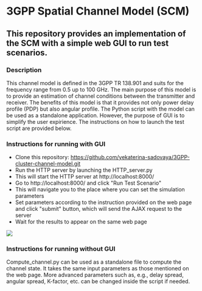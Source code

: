 # 3GPP Spatial Channel Model (SCM)

## This repository provides an implementation of the SCM with a simple web GUI to run test scenarios.

### Description

This channel model is defined in the 3GPP TR 138.901 and suits for the frequency range from 0.5 up to 100 GHz.
The main purpose of this model is to provide an estimation of channel conditions between the transmitter and receiver.
The benefits of this model is that it provides not only power delay profile (PDP) but also angular profile.
The Python script with the model can be used as a standalone application. 
However, the purpose of GUI is to simplify the user expirience. The instructions on how to launch the test script are provided below.

### Instructions for running with GUI

- Clone this repository: https://github.com/yekaterina-sadovaya/3GPP-cluster-channel-model.git
- Run the HTTP server by launching the HTTP_server.py
- This will start the HTTP server at http://localhost:8000/
- Go to http://localhost:8000/ and click "Run Test Scenario"
- This will navigate you to the place where you can set the simulation parameters
- Set parameters according to the instruction provided on the web page and click "submit" button, which will send the AJAX request to the server 
- Wait for the results to appear on the same web page

<img src="https://github.com/yekaterina-sadovaya/3GPP-cluster-channel-model/fig/example_results.png">

### Instructions for running without GUI

Compute_channel.py can be used as a standalone file to compute the channel state. 
It takes the same input parameters as those mentioned on the web page.
More advanced parameters such as, e.g., delay spread, angular spread, K-factor, etc. can be changed inside the script if needed. 